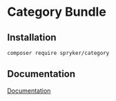 # Category Bundle

## Installation

```
composer require spryker/category
```

## Documentation

[Documentation](https://spryker.github.io)
